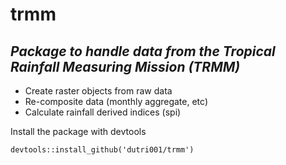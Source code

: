 # trmm

## *Package to handle data from the Tropical Rainfall Measuring Mission (TRMM)*

* Create raster objects from raw data
* Re-composite data (monthly aggregate, etc)
* Calculate rainfall derived indices (spi)

Install the package with devtools
```
devtools::install_github('dutri001/trmm')
```